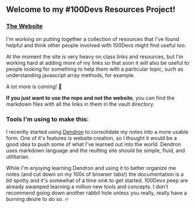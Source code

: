## Welcome to my #100Devs Resources Project!

### [The Website](https://100devsresources.netlify.app/)

I'm working on putting together a collection of resources that I've found helpful and think other people involved with 100Devs might find useful too.

At the moment the site is very heavy on class links and resources, but I'm working hard at adding more of my links so that soon it will also be useful to people looking for something to help them with a particular topic, such as understanding javascript array methods, for example.

A lot more is coming! 🚀

**If you just want to use the repo and not the website**, you can find the markdown files with all the links in them in the vault directory.

### Tools I'm using to make this:

I recently started using [Dendron](https://www.dendron.so) to consolidate my notes into a more usable form. One of it's features is website creation, so I thought it would be a good idea to push some of what I've learned out into the world. Dendron uses markdown language and the reulting site should be simple, fluid, and utilitarian.

While I'm enjoying learning Dendron and using it to better organize me notes (and cut down on my 100s of browser tabs!) the documentation is a bit spotty and it's somewhat of a time sink to get started. 100Devs peep are already swamped learning a million new tools and concepts. I don't recommend going down another rabbit hole unless you really, really have a burning desire to do so. 🔥
